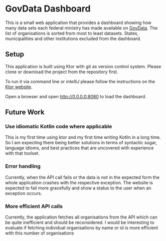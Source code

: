 # GovData Dashboard 
This is a small web application that provides a dashboard showing how many data sets each federal ministry has made available on [GovData](https://www.govdata.de/).
The list of organisations is sorted from most to least datasets. 
States, municipalities and other institutions excluded from the dashboard.

## Setup

This application is built using Ktor with git as version control system.
Please clone or download the project from the repository first.

To run it via command line or *intelliJ* please follow the instructions on the [Ktor website](https://ktor.io/docs/server-create-a-new-project.html#unpacking).

Open a browser and open http://0.0.0.0:8080 to load the dashboard.

## Future Work

### Use idiomatic Kotlin code where applicable
This is my first time using ktor and my first time writing Kotlin in a long time. 
So I am expecting there being better solutions in terms of syntactic sugar, language idioms, and best practices 
that are uncovered with experience with that toolset.

### Error handling
Currently, when the API call fails or the data is not in the expected form 
the whole application crashes with the respective exception. 
The website is expected to fail more gracefully and show a status to the user when an exception occurs. 

### More efficient API calls
Currently, the application fetches all organisations from the API which can be quite inefficient
and should be reconsidered. I would be interesting to evaluate if fetching individual organisations by name or id is more efficient with this number of organisations 

